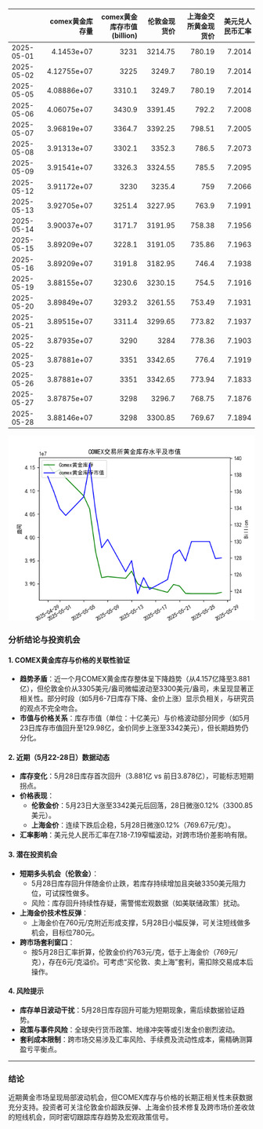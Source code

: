 |            |   comex黄金库存量 |   comex黄金库存市值(billion) |   伦敦金现货价 |   上海金交所黄金现货价 |   美元兑人民币汇率 |
|:-----------|------------------:|-----------------------------:|---------------:|-----------------------:|-------------------:|
| 2025-05-01 |       4.1453e+07  |                       3231   |        3214.75 |                 780.19 |             7.2014 |
| 2025-05-02 |       4.12755e+07 |                       3225   |        3249.7  |                 780.19 |             7.2014 |
| 2025-05-05 |       4.08886e+07 |                       3310.1 |        3249.7  |                 780.19 |             7.2014 |
| 2025-05-06 |       4.06075e+07 |                       3430.9 |        3391.45 |                 792.2  |             7.2008 |
| 2025-05-07 |       3.96819e+07 |                       3364.7 |        3392.25 |                 798.51 |             7.2005 |
| 2025-05-08 |       3.91313e+07 |                       3302.1 |        3352.3  |                 786.5  |             7.2073 |
| 2025-05-09 |       3.91541e+07 |                       3326.3 |        3324.55 |                 785.5  |             7.2095 |
| 2025-05-12 |       3.91172e+07 |                       3230   |        3235.4  |                 759    |             7.2066 |
| 2025-05-13 |       3.92705e+07 |                       3251.4 |        3227.95 |                 763.9  |             7.1991 |
| 2025-05-14 |       3.90037e+07 |                       3171.7 |        3191.95 |                 758.38 |             7.1956 |
| 2025-05-15 |       3.89209e+07 |                       3228.1 |        3191.05 |                 735.86 |             7.1963 |
| 2025-05-16 |       3.89209e+07 |                       3191.8 |        3182.95 |                 746.4  |             7.1938 |
| 2025-05-19 |       3.88155e+07 |                       3230.6 |        3230.15 |                 754.5  |             7.1916 |
| 2025-05-20 |       3.89849e+07 |                       3293.2 |        3261.55 |                 753.49 |             7.1931 |
| 2025-05-21 |       3.89515e+07 |                       3311.4 |        3299.65 |                 773.82 |             7.1937 |
| 2025-05-22 |       3.87935e+07 |                       3290   |        3284    |                 778.36 |             7.1903 |
| 2025-05-23 |       3.87881e+07 |                       3351   |        3342.65 |                 776.4  |             7.1919 |
| 2025-05-26 |       3.87881e+07 |                       3351   |        3342.65 |                 773.94 |             7.1833 |
| 2025-05-27 |       3.87875e+07 |                       3298   |        3296.7  |                 768.75 |             7.1876 |
| 2025-05-28 |       3.88146e+07 |                       3298   |        3300.85 |                 769.67 |             7.1894 |

![图](gold.png)



### 分析结论与投资机会

#### 1. **COMEX黄金库存与价格的关联性验证**
   - **趋势矛盾**：近一个月COMEX黄金库存整体呈下降趋势（从4.157亿降至3.881亿），但伦敦金价从3305美元/盎司微幅波动至3300美元/盎司，未呈现显著正相关性。部分时段（如5月6-7日库存下降、金价上涨）显示负相关，与研究员的观点不完全吻合。
   - **市值与价格关系**：库存市值（单位：十亿美元）与价格波动部分同步（如5月23日库存市值回升至129.98亿，金价同步上涨至3342美元），但长期趋势仍分化。

#### 2. **近期（5月22-28日）数据动态**
   - **库存变化**：5月28日库存首次回升（3.881亿 vs 前日3.878亿），可能标志短期拐点。
   - **价格表现**：
     - **伦敦金价**：5月23日大涨至3342美元后回落，28日微涨0.12%（3300.85美元）。
     - **上海金价**：连续下跌后企稳，5月28日微涨0.12%（769.67元/克）。
   - **汇率影响**：美元兑人民币汇率在7.18-7.19窄幅波动，对跨市场价差影响有限。

#### 3. **潜在投资机会**
   - **短期多头机会（伦敦金）**：
     - 5月28日库存回升伴随金价止跌，若库存持续增加且突破3350美元阻力位，可试探性做多。
     - 风险：库存回升持续性存疑，需警惕宏观数据（如美联储政策）扰动。
   - **上海金价技术性反弹**：
     - 上海金价在760元/克附近形成支撑，5月28日小幅反弹，可关注短线做多机会，目标位780元。
   - **跨市场套利窗口**：
     - 按5月28日汇率折算，伦敦金价约763元/克，低于上海金价（769元/克），存在6元/克溢价。可考虑“买伦敦、卖上海”套利，需扣除交易成本后操作。

#### 4. **风险提示**
   - **库存单日波动干扰**：5月28日库存回升可能为短期现象，需后续数据验证趋势。
   - **政策与事件风险**：全球央行货币政策、地缘冲突等或引发金价剧烈波动。
   - **套利成本限制**：跨市场交易涉及汇率风险、手续费及流动性成本，需精确测算盈亏平衡点。

---

### 结论
近期黄金市场呈现局部波动机会，但COMEX库存与价格的长期正相关性未获数据充分支持。投资者可关注伦敦金价超跌反弹、上海金价技术修复及跨市场价差收敛的短线机会，同时密切跟踪库存趋势及宏观政策信号。